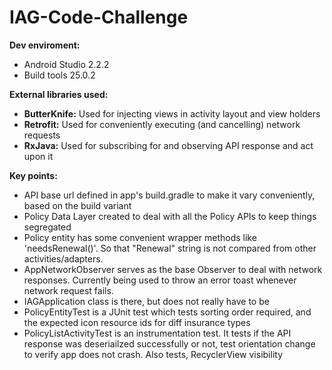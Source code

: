 # IAG-Code-Challenge

<b>Dev enviroment:</b>
- Android Studio 2.2.2
- Build tools 25.0.2

<b>External libraries used:</b>
- <b>ButterKnife:</b> Used for injecting views in activity layout and view holders
- <b>Retrofit:</b> Used for conveniently executing (and cancelling) network requests
- <b>RxJava:</b> Used for subscribing for and observing API response and act upon it

<b>Key points:</b>
- API base url defined in app's build.gradle to make it vary conveniently, based on the build variant
- Policy Data Layer created to deal with all the Policy APIs to keep things segregated
- Policy entity has some convenient wrapper methods like 'needsRenewal()'. So that "Renewal" string is not compared from other activities/adapters.
- AppNetworkObserver serves as the base Observer to deal with network responses. Currently being used to throw an error toast whenever network request fails.
- IAGApplication class is there, but does not really have to be
- PolicyEntityTest is a JUnit test which tests sorting order required, and the expected icon resource ids for diff insurance types 
- PolicyListActivityTest is an instrumentation test. It tests if the API response was deseriailzed successfully or not, test orientation change to verify app does not crash. Also tests, RecyclerView visibility
